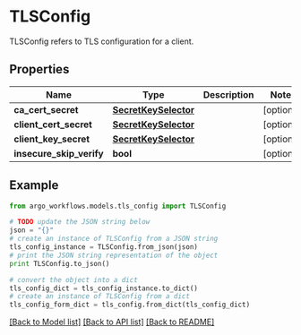 # TLSConfig

TLSConfig refers to TLS configuration for a client.

## Properties

Name | Type | Description | Notes
------------ | ------------- | ------------- | -------------
**ca_cert_secret** | [**SecretKeySelector**](SecretKeySelector.md) |  | [optional] 
**client_cert_secret** | [**SecretKeySelector**](SecretKeySelector.md) |  | [optional] 
**client_key_secret** | [**SecretKeySelector**](SecretKeySelector.md) |  | [optional] 
**insecure_skip_verify** | **bool** |  | [optional] 

## Example

```python
from argo_workflows.models.tls_config import TLSConfig

# TODO update the JSON string below
json = "{}"
# create an instance of TLSConfig from a JSON string
tls_config_instance = TLSConfig.from_json(json)
# print the JSON string representation of the object
print TLSConfig.to_json()

# convert the object into a dict
tls_config_dict = tls_config_instance.to_dict()
# create an instance of TLSConfig from a dict
tls_config_form_dict = tls_config.from_dict(tls_config_dict)
```
[[Back to Model list]](../README.md#documentation-for-models) [[Back to API list]](../README.md#documentation-for-api-endpoints) [[Back to README]](../README.md)


